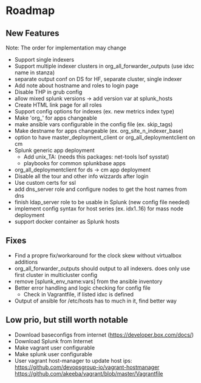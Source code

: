 # Roadmap

## New Features

Note: The order for implementation may change

* Support single indexers
* Support multiple indexer clusters in org_all_forwarder_outputs (use idxc name in stanza)
* separate output conf on DS for HF, separate cluster, single indexer
* Add note about hostname and roles to login page
* Disable THP in grub config
* allow mixed splunk versions -> add version var at splunk_hosts
* Create HTML link page for all roles
* Support config options for indexes (ex. new metrics index type)
* Make 'org_' for apps changeable
* make ansible vars configurable in the config file (ex. skip_tags)
* Make destname for apps changeable (ex. org_site_n_indexer_base)
* option to have master_deployment_client or org_all_deploymentclient on cm
* Splunk generic app deployment
  * Add unix_TA: (needs this packages: net-tools lsof sysstat)
  * playbooks for common splunkbase apps
* org_all_deploymentclient for ds -> cm app deployment
* Disable all the tour and other info wizzards after login
* Use custom certs for ssl
* add dns_server role and configure nodes to get the host names from dns
* finish ldap_server role to be usable in Splunk (new config file needed)
* implement config syntax for host series (ex. idx1..16) for mass node deployment
* support docker container as Splunk hosts

## Fixes

* Find a propre fix/workaround for the clock skew without virtualbox additions
* org_all_forwarder_outputs should output to all indexers. does only use first cluster in multicluster config
* remove [splunk_env_name:vars] from the ansible inventory
* Better error handling and logic checking for config file
  * Check in Vagrantfile, if listed idxc is defined
* Output of ansible for /etc/hosts has to much in it, find better way

## Low prio, but still worth notable

* Download baseconfigs from internet (https://developer.box.com/docs/)
* Download Splunk from Internet
* Make vagrant user configurable
* Make splunk user configurable
* User vagrant host-manager to update host ips: https://github.com/devopsgroup-io/vagrant-hostmanager https://github.com/akeeba/vagrant/blob/master/Vagrantfile
